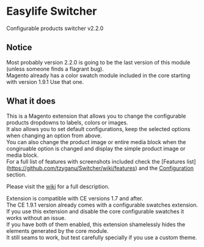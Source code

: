 Easylife Switcher
========

Configurable products switcher v2.2.0

Notice
----------

Most probably version 2.2.0 is going to be the last version of this module (unless someone finds a flagrant bug).  
Magento already has a color swatch module included in the core starting with version 1.9.1 Use that one.

What it does
-------

This is a Magento extension that allows you to change the configurable products dropdowns to labels, colors or images.  
It also allows you to set default configurations, keep the selected options when changing an option from above.  
You can also change the product image or entire media block when the congiruable option is changed and display the simple product image or media block.  
For a full list of features with screenshots included check the [Features list] (https://github.com/tzyganu/Switcher/wiki/features) and the [Configuration](https://github.com/tzyganu/Switcher/wiki/configuration) section.  

Please visit the [wiki](https://github.com/tzyganu/Switcher/wiki) for a full description.

Extension is compatible with CE versions 1.7 and after.  
The CE 1.9.1 version already comes with a configurable swatches extension.  
If you use this extension and disable the core configurable swatches it works without an issue.  
If you have both of them enabled, this extension shamelessly hides the elements generated by the core module.  
It still seams to work, but test carefully specially if you use a custom theme.   
